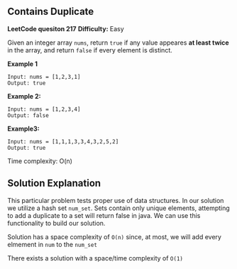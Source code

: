 ## Contains Duplicate

**LeetCode quesiton 217**
**Difficulty:** Easy

Given an integer array ```nums```, return ```true``` if any value appeares **at least twice** in the array, and return ```false``` if every element is distinct.

**Example 1**
```
Input: nums = [1,2,3,1]
Output: true
```
**Example 2:**
```
Input: nums = [1,2,3,4]
Output: false
```

**Example3:**
```
Input: nums = [1,1,1,3,3,4,3,2,5,2]
Output: true
```

Time complexity: O(n)

## Solution Explanation

This particular problem tests proper use of data structures. In our solution
we utilize a hash set ```num_set```. Sets contain only unique elements, attempting to add a duplicate to a set will return false in java. We can use this functionality to build our solution.

Solution has a space complexity of ```O(n)``` since, at most, we will add every elmement in ```num``` to the ```num_set```

There exists a solution with a space/time complexity of ```O(1)```
